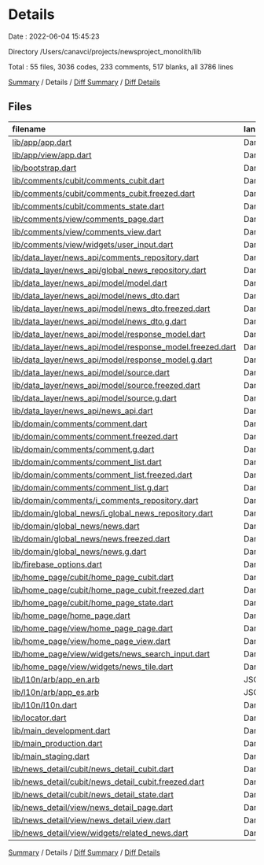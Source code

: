 # Details

Date : 2022-06-04 15:45:23

Directory /Users/canavci/projects/newsproject_monolith/lib

Total : 55 files,  3036 codes, 233 comments, 517 blanks, all 3786 lines

[Summary](results.md) / Details / [Diff Summary](diff.md) / [Diff Details](diff-details.md)

## Files
| filename | language | code | comment | blank | total |
| :--- | :--- | ---: | ---: | ---: | ---: |
| [lib/app/app.dart](/lib/app/app.dart) | Dart | 1 | 6 | 2 | 9 |
| [lib/app/view/app.dart](/lib/app/view/app.dart) | Dart | 24 | 6 | 4 | 34 |
| [lib/bootstrap.dart](/lib/bootstrap.dart) | Dart | 38 | 6 | 7 | 51 |
| [lib/comments/cubit/comments_cubit.dart](/lib/comments/cubit/comments_cubit.dart) | Dart | 24 | 0 | 4 | 28 |
| [lib/comments/cubit/comments_cubit.freezed.dart](/lib/comments/cubit/comments_cubit.freezed.dart) | Dart | 366 | 20 | 60 | 446 |
| [lib/comments/cubit/comments_state.dart](/lib/comments/cubit/comments_state.dart) | Dart | 7 | 0 | 3 | 10 |
| [lib/comments/view/comments_page.dart](/lib/comments/view/comments_page.dart) | Dart | 18 | 0 | 4 | 22 |
| [lib/comments/view/comments_view.dart](/lib/comments/view/comments_view.dart) | Dart | 58 | 1 | 5 | 64 |
| [lib/comments/view/widgets/user_input.dart](/lib/comments/view/widgets/user_input.dart) | Dart | 61 | 0 | 5 | 66 |
| [lib/data_layer/news_api/comments_repository.dart](/lib/data_layer/news_api/comments_repository.dart) | Dart | 34 | 0 | 8 | 42 |
| [lib/data_layer/news_api/global_news_repository.dart](/lib/data_layer/news_api/global_news_repository.dart) | Dart | 50 | 0 | 4 | 54 |
| [lib/data_layer/news_api/model/model.dart](/lib/data_layer/news_api/model/model.dart) | Dart | 3 | 0 | 1 | 4 |
| [lib/data_layer/news_api/model/news_dto.dart](/lib/data_layer/news_api/model/news_dto.dart) | Dart | 18 | 1 | 6 | 25 |
| [lib/data_layer/news_api/model/news_dto.freezed.dart](/lib/data_layer/news_api/model/news_dto.freezed.dart) | Dart | 267 | 14 | 31 | 312 |
| [lib/data_layer/news_api/model/news_dto.g.dart](/lib/data_layer/news_api/model/news_dto.g.dart) | Dart | 24 | 4 | 5 | 33 |
| [lib/data_layer/news_api/model/response_model.dart](/lib/data_layer/news_api/model/response_model.dart) | Dart | 11 | 0 | 5 | 16 |
| [lib/data_layer/news_api/model/response_model.freezed.dart](/lib/data_layer/news_api/model/response_model.freezed.dart) | Dart | 161 | 15 | 27 | 203 |
| [lib/data_layer/news_api/model/response_model.g.dart](/lib/data_layer/news_api/model/response_model.g.dart) | Dart | 15 | 4 | 5 | 24 |
| [lib/data_layer/news_api/model/source.dart](/lib/data_layer/news_api/model/source.dart) | Dart | 8 | 1 | 3 | 12 |
| [lib/data_layer/news_api/model/source.freezed.dart](/lib/data_layer/news_api/model/source.freezed.dart) | Dart | 117 | 14 | 27 | 158 |
| [lib/data_layer/news_api/model/source.g.dart](/lib/data_layer/news_api/model/source.g.dart) | Dart | 9 | 4 | 5 | 18 |
| [lib/data_layer/news_api/news_api.dart](/lib/data_layer/news_api/news_api.dart) | Dart | 48 | 7 | 11 | 66 |
| [lib/domain/comments/comment.dart](/lib/domain/comments/comment.dart) | Dart | 12 | 0 | 3 | 15 |
| [lib/domain/comments/comment.freezed.dart](/lib/domain/comments/comment.freezed.dart) | Dart | 139 | 14 | 27 | 180 |
| [lib/domain/comments/comment.g.dart](/lib/domain/comments/comment.g.dart) | Dart | 12 | 4 | 5 | 21 |
| [lib/domain/comments/comment_list.dart](/lib/domain/comments/comment_list.dart) | Dart | 12 | 0 | 3 | 15 |
| [lib/domain/comments/comment_list.freezed.dart](/lib/domain/comments/comment_list.freezed.dart) | Dart | 130 | 15 | 28 | 173 |
| [lib/domain/comments/comment_list.g.dart](/lib/domain/comments/comment_list.g.dart) | Dart | 13 | 4 | 5 | 22 |
| [lib/domain/comments/i_comments_repository.dart](/lib/domain/comments/i_comments_repository.dart) | Dart | 6 | 0 | 2 | 8 |
| [lib/domain/global_news/i_global_news_repository.dart](/lib/domain/global_news/i_global_news_repository.dart) | Dart | 5 | 0 | 3 | 8 |
| [lib/domain/global_news/news.dart](/lib/domain/global_news/news.dart) | Dart | 17 | 0 | 4 | 21 |
| [lib/domain/global_news/news.freezed.dart](/lib/domain/global_news/news.freezed.dart) | Dart | 246 | 14 | 27 | 287 |
| [lib/domain/global_news/news.g.dart](/lib/domain/global_news/news.g.dart) | Dart | 21 | 4 | 5 | 30 |
| [lib/firebase_options.dart](/lib/firebase_options.dart) | Dart | 59 | 12 | 5 | 76 |
| [lib/home_page/cubit/home_page_cubit.dart](/lib/home_page/cubit/home_page_cubit.dart) | Dart | 33 | 0 | 5 | 38 |
| [lib/home_page/cubit/home_page_cubit.freezed.dart](/lib/home_page/cubit/home_page_cubit.freezed.dart) | Dart | 482 | 24 | 73 | 579 |
| [lib/home_page/cubit/home_page_state.dart](/lib/home_page/cubit/home_page_state.dart) | Dart | 8 | 0 | 3 | 11 |
| [lib/home_page/home_page.dart](/lib/home_page/home_page.dart) | Dart | 2 | 0 | 0 | 2 |
| [lib/home_page/view/home_page_page.dart](/lib/home_page/view/home_page_page.dart) | Dart | 19 | 0 | 5 | 24 |
| [lib/home_page/view/home_page_view.dart](/lib/home_page/view/home_page_view.dart) | Dart | 52 | 0 | 6 | 58 |
| [lib/home_page/view/widgets/news_search_input.dart](/lib/home_page/view/widgets/news_search_input.dart) | Dart | 31 | 0 | 5 | 36 |
| [lib/home_page/view/widgets/news_tile.dart](/lib/home_page/view/widgets/news_tile.dart) | Dart | 17 | 0 | 4 | 21 |
| [lib/l10n/arb/app_en.arb](/lib/l10n/arb/app_en.arb) | JSON | 7 | 0 | 0 | 7 |
| [lib/l10n/arb/app_es.arb](/lib/l10n/arb/app_es.arb) | JSON | 7 | 0 | 0 | 7 |
| [lib/l10n/l10n.dart](/lib/l10n/l10n.dart) | Dart | 6 | 6 | 4 | 16 |
| [lib/locator.dart](/lib/locator.dart) | Dart | 16 | 0 | 3 | 19 |
| [lib/main_development.dart](/lib/main_development.dart) | Dart | 5 | 6 | 3 | 14 |
| [lib/main_production.dart](/lib/main_production.dart) | Dart | 5 | 6 | 3 | 14 |
| [lib/main_staging.dart](/lib/main_staging.dart) | Dart | 5 | 6 | 3 | 14 |
| [lib/news_detail/cubit/news_detail_cubit.dart](/lib/news_detail/cubit/news_detail_cubit.dart) | Dart | 18 | 0 | 4 | 22 |
| [lib/news_detail/cubit/news_detail_cubit.freezed.dart](/lib/news_detail/cubit/news_detail_cubit.freezed.dart) | Dart | 206 | 15 | 33 | 254 |
| [lib/news_detail/cubit/news_detail_state.dart](/lib/news_detail/cubit/news_detail_state.dart) | Dart | 5 | 0 | 4 | 9 |
| [lib/news_detail/view/news_detail_page.dart](/lib/news_detail/view/news_detail_page.dart) | Dart | 20 | 0 | 3 | 23 |
| [lib/news_detail/view/news_detail_view.dart](/lib/news_detail/view/news_detail_view.dart) | Dart | 32 | 0 | 3 | 35 |
| [lib/news_detail/view/widgets/related_news.dart](/lib/news_detail/view/widgets/related_news.dart) | Dart | 26 | 0 | 4 | 30 |

[Summary](results.md) / Details / [Diff Summary](diff.md) / [Diff Details](diff-details.md)